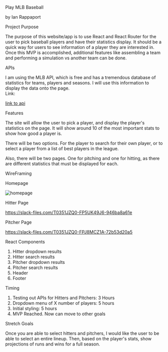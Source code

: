 Play MLB Baseball

 by Ian Rappaport


Project Purpose

The purpose of this website/app is to use React and React Router for the user to pick baseball players and have their statistics display.  It should be a quick way for users to see information of a player they are interested in.  Once this MVP is accomplished, additional features like assembling a team and performing a simulation vs another team can be done. 



APIs

I am using the MLB API, which is free and has a tremendous database of statistics for teams, players and seasons.  I will use this information to display the data onto the page.  
Link:

[link to api](https://appac.github.io/mlb-data-api-docs/#player-data)

Features

The site will allow the user to pick a player, and display the player's statistics on the page.  It will show around 10 of the most important stats to show how good a player is. 

There will be two options.  For the player to search for their own player, or to select a player from a list of best players in the league.  

Also, there will be two pages.  One for pitching and one for hitting, as there are different statistics that must be displayed for each.

WireFraming

Homepage

![homepage](https://slack-files.com/T0351JZQ0-FPLHKGG8P-c71c6b07cc)

Hitter Page

https://slack-files.com/T0351JZQ0-FP5UK49J6-946ba8a61e

Pitcher Page

https://slack-files.com/T0351JZQ0-FPJ8MCZ1A-72b53d20a5

React Components

1. Hitter dropdown results
2. Hitter search results
3. Pitcher dropdown results
4. Pitcher search results
5. Header
6. Footer

Timing
1. Testing out APIs for Hitters and Pitchers: 3 Hours
2. Dropdown menu of X number of players: 5 hours
3. Initial styling: 5 hours
4. MVP Reached.  Now can move to other goals


Stretch Goals

Once you are able to select hitters and pitchers, I would like the user to be able to select an entire lineup.  Then, based on the player's stats, show projections of runs and wins for a full season. 